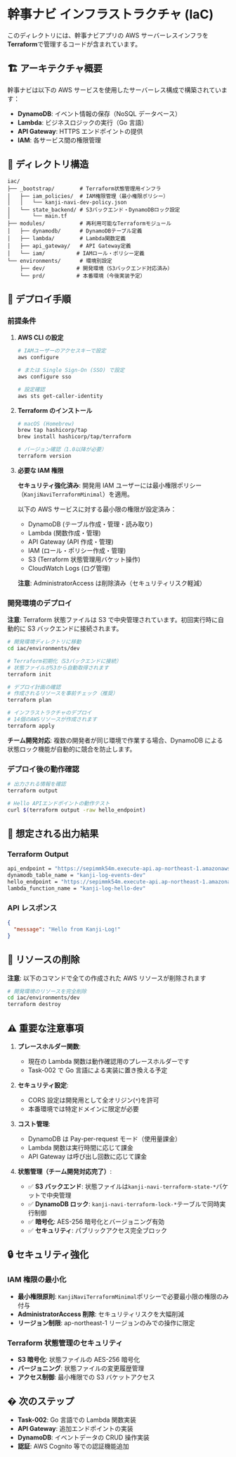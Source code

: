 # 幹事ナビ インフラストラクチャ (IaC)

このディレクトリには、幹事ナビアプリの AWS サーバーレスインフラを**Terraform**で管理するコードが含まれています。

## 🏗️ アーキテクチャ概要

幹事ナビは以下の AWS サービスを使用したサーバーレス構成で構築されています：

- **DynamoDB**: イベント情報の保存（NoSQL データベース）
- **Lambda**: ビジネスロジックの実行（Go 言語）
- **API Gateway**: HTTPS エンドポイントの提供
- **IAM**: 各サービス間の権限管理

## 📁 ディレクトリ構造

```
iac/
├── _bootstrap/        # Terraform状態管理用インフラ
│   ├── iam_policies/  # IAM権限管理（最小権限ポリシー）
│   │   └── kanji-navi-dev-policy.json
│   └── state_backend/ # S3バックエンド・DynamoDBロック設定
│       └── main.tf
├── modules/           # 再利用可能なTerraformモジュール
│   ├── dynamodb/      # DynamoDBテーブル定義
│   ├── lambda/        # Lambda関数定義
│   ├── api_gateway/   # API Gateway定義
│   └── iam/          # IAMロール・ポリシー定義
└── environments/      # 環境別設定
    ├── dev/          # 開発環境（S3バックエンド対応済み）
    └── prd/          # 本番環境（今後実装予定）
```

## 🚀 デプロイ手順

### 前提条件

1. **AWS CLI の設定**

   ```bash
   # IAMユーザーのアクセスキーで設定
   aws configure

   # または Single Sign-On (SSO) で設定
   aws configure sso

   # 設定確認
   aws sts get-caller-identity
   ```

2. **Terraform のインストール**

   ```bash
   # macOS (Homebrew)
   brew tap hashicorp/tap
   brew install hashicorp/tap/terraform

   # バージョン確認（1.0以降が必要）
   terraform version
   ```

3. **必要な IAM 権限**

   **セキュリティ強化済み**: 開発用 IAM ユーザーには最小権限ポリシー（`KanjiNaviTerraformMinimal`）を適用。

   以下の AWS サービスに対する最小限の権限が設定済み：

   - DynamoDB (テーブル作成・管理・読み取り)
   - Lambda (関数作成・管理)
   - API Gateway (API 作成・管理)
   - IAM (ロール・ポリシー作成・管理)
   - S3 (Terraform 状態管理用バケット操作)
   - CloudWatch Logs (ログ管理)

   **注意**: AdministratorAccess は削除済み（セキュリティリスク軽減）

### 開発環境のデプロイ

**注意**: Terraform 状態ファイルは S3 で中央管理されています。初回実行時に自動的に S3 バックエンドに接続されます。

```bash
# 開発環境ディレクトリに移動
cd iac/environments/dev

# Terraform初期化（S3バックエンドに接続）
# 状態ファイルがS3から自動取得されます
terraform init

# デプロイ計画の確認
# 作成されるリソースを事前チェック（推奨）
terraform plan

# インフラストラクチャのデプロイ
# 14個のAWSリソースが作成されます
terraform apply
```

**チーム開発対応**: 複数の開発者が同じ環境で作業する場合、DynamoDB による状態ロック機能が自動的に競合を防止します。

### デプロイ後の動作確認

```bash
# 出力される情報を確認
terraform output

# Hello APIエンドポイントの動作テスト
curl $(terraform output -raw hello_endpoint)
```

## 📝 想定される出力結果

### Terraform Output

```bash
api_endpoint = "https://sepimmk54m.execute-api.ap-northeast-1.amazonaws.com/dev"
dynamodb_table_name = "kanji-log-events-dev"
hello_endpoint = "https://sepimmk54m.execute-api.ap-northeast-1.amazonaws.com/dev/hello"
lambda_function_name = "kanji-log-hello-dev"
```

### API レスポンス

```json
{
  "message": "Hello from Kanji-Log!"
}
```

## 🧹 リソースの削除

**注意**: 以下のコマンドで全ての作成された AWS リソースが削除されます

```bash
# 開発環境のリソースを完全削除
cd iac/environments/dev
terraform destroy
```

## ⚠️ 重要な注意事項

1. **プレースホルダー関数**:

   - 現在の Lambda 関数は動作確認用のプレースホルダーです
   - Task-002 で Go 言語による実装に置き換える予定

2. **セキュリティ設定**:

   - CORS 設定は開発用として全オリジン(`*`)を許可
   - 本番環境では特定ドメインに限定が必要

3. **コスト管理**:

   - DynamoDB は Pay-per-request モード（使用量課金）
   - Lambda 関数は実行時間に応じて課金
   - API Gateway は呼び出し回数に応じて課金

4. **状態管理（チーム開発対応完了）**:
   - ✅ **S3 バックエンド**: 状態ファイルは`kanji-navi-terraform-state-*`バケットで中央管理
   - ✅ **DynamoDB ロック**: `kanji-navi-terraform-lock-*`テーブルで同時実行制御
   - ✅ **暗号化**: AES-256 暗号化とバージョニング有効
   - ✅ **セキュリティ**: パブリックアクセス完全ブロック

## 🔒 セキュリティ強化

### IAM 権限の最小化

- **最小権限原則**: `KanjiNaviTerraformMinimal`ポリシーで必要最小限の権限のみ付与
- **AdministratorAccess 削除**: セキュリティリスクを大幅削減
- **リージョン制限**: ap-northeast-1 リージョンのみでの操作に限定

### Terraform 状態管理のセキュリティ

- **S3 暗号化**: 状態ファイルの AES-256 暗号化
- **バージョニング**: 状態ファイルの変更履歴管理
- **アクセス制御**: 最小権限での S3 バケットアクセス

## � 次のステップ

- **Task-002**: Go 言語での Lambda 関数実装
- **API Gateway**: 追加エンドポイントの実装
- **DynamoDB**: イベントデータの CRUD 操作実装
- **認証**: AWS Cognito 等での認証機能追加
